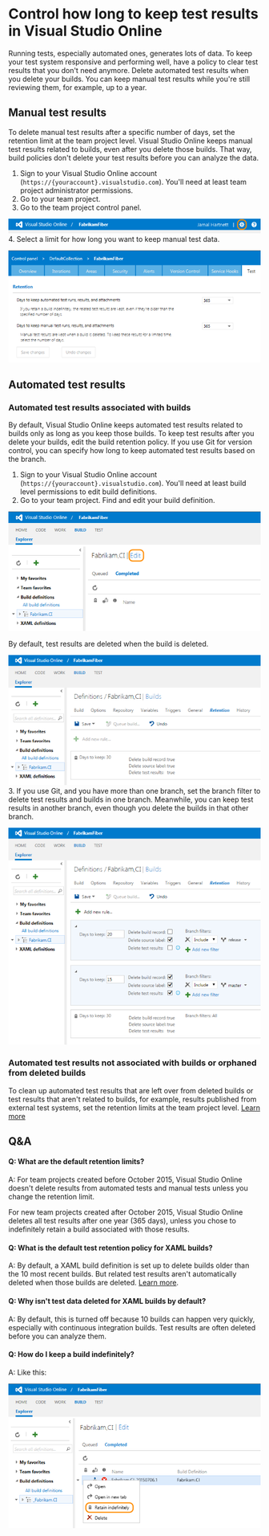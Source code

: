 
# Control how long to keep test results in Visual Studio Online


Running tests, especially automated ones, generates lots of data. 
To keep your test system responsive and performing well,
have a policy to clear test results that you don't need anymore. 
Delete automated test results when you delete your builds.
You can keep manual test results while you're still reviewing them, 
for example, up to a year.






## Manual test results


To delete manual test results after a specific number of days, 
set the retention limit at the team project level. 
Visual Studio Online keeps manual test results related to builds, 
even after you delete those builds. That way, build policies don't delete 
your test results before you can analyze the data.


1. Sign to your Visual Studio Online account (`https://{youraccount}.visualstudio.com`). 
You'll need at least team project administrator permissions.
2. Go to your team project.
3. Go to the team project control panel.



![Team project control panel](./media/how-long-to-keep-test-results/team-project-control-panel-jamal.png)
4. Select a limit for how long you want to keep manual test data.



![Select test data retention limits](./media/how-long-to-keep-test-results/team-project-test-data-retention-limits.png)

## Automated test results

### Automated test results associated with builds


By default, Visual Studio Online keeps automated test results related to builds 
only as long as you keep those builds. To keep test results after you delete your builds, 
edit the build retention policy. If you use Git for version control, 
you can specify how long to keep automated test results based on the branch.


1. Sign to your Visual Studio Online account (`https://{youraccount}.visualstudio.com`). 
You'll need at least build level permissions to edit build definitions.
2. Go to your team project. Find and edit your build definition.



![Build definition](./media/how-long-to-keep-test-results/BUILD_EditBuildDef.png)



By default, test results are deleted when the build is deleted.



![Test results are deleted when builds are deleted](./media/how-long-to-keep-test-results/vso-keep-test-data-builds.png)
3. If you use Git, and you have more than one branch, 
set the branch filter to delete test results and builds
in one branch. Meanwhile, you can keep test results in another branch, 
even though you delete the builds in that other branch.



![Delete test results by branch](./media/how-long-to-keep-test-results/vso-git-keep-test-data-builds.png)

### Automated test results not associated with builds or orphaned from deleted builds


To clean up automated test results that are left over from deleted 
builds or test results that aren't related to builds, 
for example, results published from external test systems, 
set the retention limits at the team project level. 
[Learn more](https://www.visualstudio.com/get-started/test/how-long-to-keep-test-results#manual-test-results-limits)


## Q&amp;A

#### Q: What are the default retention limits?


A: For team projects created before October 2015, 
Visual Studio Online doesn't delete results from automated tests 
and manual tests unless you change the retention limit.



For new team projects created after October 2015, 
Visual Studio Online deletes all test results after one year (365 days),
unless you chose to indefinitely retain a build associated with those results.


#### Q: What is the default test retention policy for XAML builds?


A: By default, a XAML build definition is set up to delete builds older 
than the 10 most recent builds. But related test results aren't automatically
deleted when those builds are deleted. 
[Learn more](https://msdn.microsoft.com/en-us/library/ms181716%28v=vs.120%29.aspx).


#### Q: Why isn't test data deleted for XAML builds by default?


A: By default, this is turned off because 10 builds can happen very quickly, 
especially with continuous integration builds. 
Test results are often deleted before you can analyze them.






#### Q: How do I keep a build indefinitely?


A: Like this:



![Keep a build indefinitely](./media/how-long-to-keep-test-results/build-keep-indefinitely.png)

